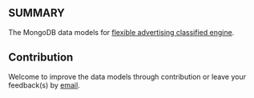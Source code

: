 SUMMARY
-------

The MongoDB data models for [flexible advertising classified engine](https://github.com/elasticad/elasticad).


Contribution
------------

Welcome to improve the data models through contribution or leave your feedback(s) by [email](mailto:bakhtiyor.h@gmail.com).